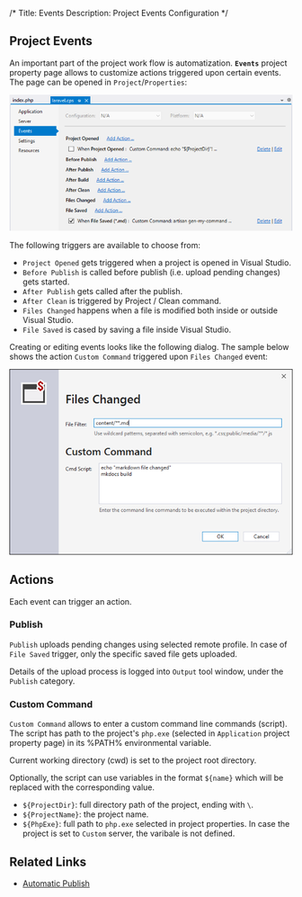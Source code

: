 /*
Title: Events
Description: Project Events Configuration
*/

## Project Events

An important part of the project work flow is automatization. **`Events`** project property page allows to customize actions triggered upon certain events. The page can be opened in `Project`/`Properties`:

![project events](imgs/project-events.png)

The following triggers are available to choose from:

- `Project Opened` gets triggered when a project is opened in Visual Studio.
- `Before Publish` is called before publish (i.e. upload pending changes) gets started.
- `After Publish` gets called after the publish.
- `After Clean` is triggered by Project / Clean command.
- `Files Changed` happens when a file is modified both inside or outside Visual Studio.
- `File Saved` is cased by saving a file inside Visual Studio.

Creating or editing events looks like the following dialog. The sample below shows the action `Custom Command` triggered upon `Files Changed` event:

![project event UI](imgs/files-changed-event.png)

## Actions

Each event can trigger an action.

### Publish

`Publish` uploads pending changes using selected remote profile. In case of `File Saved` trigger, only the specific saved file gets uploaded.

Details of the upload process is logged into `Output` tool window, under the `Publish` category.

### Custom Command

`Custom Command` allows to enter a custom command line commands (script). The script has path to the project's `php.exe` (selected in `Application` project property page) in its %PATH% environmental variable.

Current working directory (cwd) is set to the project root directory.

Optionally, the script can use variables in the format `${name}` which will be replaced with the corresponding value.

- `${ProjectDir}`: full directory path of the project, ending with `\`.
- `${ProjectName}`: the project name.
- `${PhpExe}`: full path to `php.exe` selected in project properties. In case the project is set to `Custom` server, the varibale is not defined.

## Related Links

- [Automatic Publish](remote-explorer#automatic-upload)